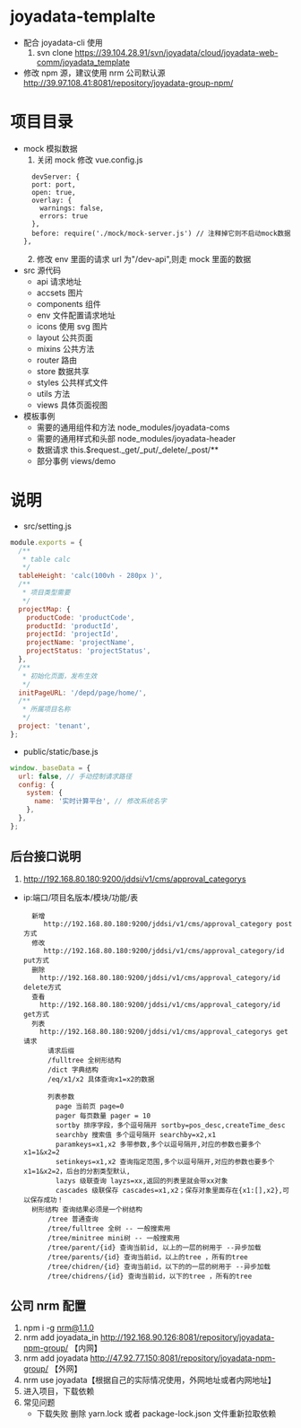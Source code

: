 # joyadata-templalte

- 配合 joyadata-cli 使用
  1. svn clone https://39.104.28.91/svn/joyadata/cloud/joyadata-web-comm/joyadata_template
- 修改 npm 源，建议使用 nrm 公司默认源 http://39.97.108.41:8081/repository/joyadata-group-npm/

# 项目目录

- mock 模拟数据
  1. 关闭 mock 修改 vue.config.js
  ```
    devServer: {
    port: port,
    open: true,
    overlay: {
      warnings: false,
      errors: true
    },
    before: require('./mock/mock-server.js') // 注释掉它则不启动mock数据
  },
  ```
  2. 修改 env 里面的请求 url 为"/dev-api",则走 mock 里面的数据
- src 源代码
  - api 请求地址
  - accsets 图片
  - components 组件
  - env 文件配置请求地址
  - icons 使用 svg 图片
  - layout 公共页面
  - mixins 公共方法
  - router 路由
  - store 数据共享
  - styles 公共样式文件
  - utils 方法
  - views 具体页面视图
- 模板事例
  - 需要的通用组件和方法 node_modules/joyadata-coms
  - 需要的通用样式和头部 node_modules/joyadata-header
  - 数据请求 this.\$request.\_get/\_put/\_delete/\_post/\*\*
  - 部分事例 views/demo

# 说明

- src/setting.js

```js
module.exports = {
  /**
   * table calc
   */
  tableHeight: 'calc(100vh - 280px )',
  /**
   * 项目类型需要
   */
  projectMap: {
    productCode: 'productCode',
    productId: 'productId',
    projectId: 'projectId',
    projectName: 'projectName',
    projectStatus: 'projectStatus',
  },
  /**
   * 初始化页面，发布生效
   */
  initPageURL: '/depd/page/home/',
  /**
   * 所属项目名称
   */
  project: 'tenant',
};
```

- public/static/base.js

```js
window._baseData = {
  url: false, // 手动控制请求路径
  config: {
    system: {
      name: '实时计算平台', // 修改系统名字
    },
  },
};
```

## 后台接口说明

1.  http://192.168.80.180:9200/jddsi/v1/cms/approval_categorys

- ip:端口/项目名版本/模块/功能/表

  ```
    新增
       http://192.168.80.180:9200/jddsi/v1/cms/approval_category post 方式
    修改
       http://192.168.80.180:9200/jddsi/v1/cms/approval_category/id put方式
    删除
      http://192.168.80.180:9200/jddsi/v1/cms/approval_category/id delete方式
    查看
      http://192.168.80.180:9200/jddsi/v1/cms/approval_category/id get方式
    列表
      http://192.168.80.180:9200/jddsi/v1/cms/approval_categorys get请求
        请求后缀
        /fulltree 全树形结构
        /dict 字典结构
        /eq/x1/x2 具体查询x1=x2的数据

        列表参数
          page 当前页 page=0
          pager 每页数量 pager = 10
          sortby 排序字段，多个逗号隔开 sortby=pos_desc,createTime_desc
          searchby 搜索值 多个逗号隔开 searchby=x2,x1
          paramkeys=x1,x2 多带参数,多个以逗号隔开,对应的参数也要多个 x1=1&x2=2
          setinkeys=x1,x2 查询指定范围,多个以逗号隔开,对应的参数也要多个 x1=1&x2=2，后台的分割类型默认,
          lazys 级联查询 layzs=xx,返回的列表里就会带xx对象
          cascades 级联保存 cascades=x1,x2；保存对象里面存在{x1:[],x2},可以保存成功！
    树形结构 查询结果必须是一个树结构
        /tree 普通查询
        /tree/fulltree 全树 -- 一般搜索用
        /tree/minitree mini树 -- 一般搜索用
        /tree/parent/{id} 查询当前id, 以上的一层的树用于 --异步加载
        /tree/parents/{id} 查询当前id，以上的tree ，所有的tree
        /tree/chidren/{id} 查询当前id，以下的的一层的树用于 --异步加载
        /tree/chidrens/{id} 查询当前id，以下的tree ，所有的tree

  ```

## 公司 nrm 配置

1. npm i -g nrm@1.1.0
2. nrm add joyadata_in http://192.168.90.126:8081/repository/joyadata-npm-group/ 【内网】
3. nrm add joyadata http://47.92.77.150:8081/repository/joyadata-npm-group/ 【外网】
4. nrm use joyadata【根据自己的实际情况使用，外网地址或者内网地址】
5. 进入项目，下载依赖
6. 常见问题
   - 下载失败
     删除 yarn.lock 或者 package-lock.json 文件重新拉取依赖
